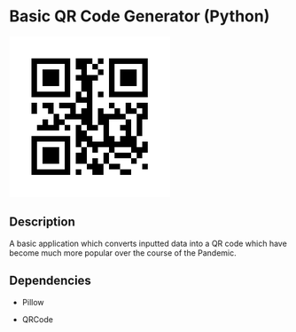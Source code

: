 # Basic QR Code Generator (Python)

![TestQR initially created by the application](images/generated.png)

## Description
A basic application which converts inputted data into a QR code which have become much more popular over the course of the Pandemic.

## Dependencies

* Pillow

* QRCode